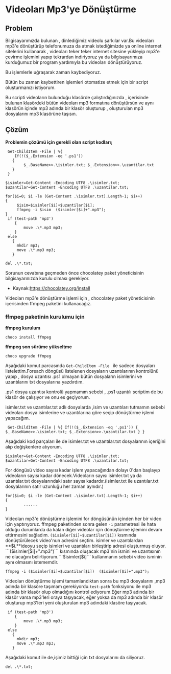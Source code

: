 # Videoları Mp3'ye Dönüştürme

## Problem

Bilgisayarımızda bulunan , dinlediğimiz videolu şarkılar var.Bu videoları mp3'e dönüştürüp telefonumuza da atmak istediğimizde ya online internet sitelerini kullanarak , videoları teker teker internet sitesine yükleyip mp3'e çevirme işlemini yapıp tekrardan indiriyoruz ya da bilgisayarımıza kurduğumuz bir program yardımıyla bu videoları dönüştürüyoruz. 

Bu işlemlerle uğraşarak zaman kaybediyoruz.

Bütün bu zaman kaybettiren işlemleri otomatize etmek için bir script oluşturmanızı istiyorum.

Bu scripti videoların bulunduğu klasörde çalıştırdığınızda , içerisinde bulunan klasördeki bütün videoları mp3 formatına dönüştürsün ve aynı klasörün içinde mp3 adında bir klasör oluşturup , oluşturulan mp3 dosyalarını mp3 klasörüne taşısın.

## Çözüm

**Problemin çözümü için gerekli olan script kodları;**

```
 Get-ChildItem -File | %{ 
    If(!($_.Extension -eq '.ps1'))
   {
        $_.BaseName>>.\isimler.txt; $_.Extension>>.\uzantilar.txt
   }
 }

$isimler=Get-Content -Encoding UTF8 .\isimler.txt;
$uzantilar=Get-Content -Encoding UTF8 .\uzantilar.txt;

for($i=0; $i -le (Get-Content .\isimler.txt).Length-1; $i++)
{
     $isim=$isimler[$i]+$uzantilar[$i];
     ffmpeg -i $isim  ($isimler[$i]+".mp3");
}
 if (test-path 'mp3')
    { 
        move .\*.mp3 mp3; 
    }
 else 
   {
     mkdir mp3;
     move .\*.mp3 mp3; 
   }
    
del .\*.txt;
```


Sorunun cevabına geçmeden önce chocolatey paket yöneticisinin bilgisayarınızda kurulu olması gerekiyor.

* Kaynak:https://chocolatey.org/install

Videoları mp3'e dönüştürme işlemi için , chocolatey paket yöneticisinin içerisinden ffmpeg paketini kullanacağız.

### ffmpeg paketinin kurulumu için

**ffmpeg kurulum**

```
choco install ffmpeg
```

**ffmpeg son sürüme yükseltme**

```
choco upgrade ffmpeg
```


Aşağıdaki komut parcasında ```Get-ChildItem -File ``` ile sadece dosyaları listelettim.Foreach döngüsü listelenen dosyaların uzantılarının kontrolünü yapıp , dosya uzantısı .ps1 olmayan bütün dosyaların isimlerini ve uzantılarını txt dosyalarına yazdırdım.

.ps1 dosya uzantısı kontrolü yapmamım sebebi , .ps1 uzantılı scriptim de bu klasör de çalışıyor ve onu es geçiyorum.

isimler.txt ve uzantılar.txt adlı dosyalarda ,isim ve uzantıları tutmamın sebebi videoları dosya isimlerine ve uzantılarına göre seçip dönüştürme işlemi yapacağım.

```
 Get-ChildItem -File | %{ If(!($_.Extension -eq '.ps1')) { $_.BaseName>>.\isimler.txt; $_.Extension>>.\uzantilar.txt } }
```

Aşağıdaki kod parçaları ile de isimler.txt ve uzantılar.txt dosyalarının içeriğini alıp değişkenlere atıyorum.

```
$isimler=Get-Content -Encoding UTF8 .\isimler.txt;
$uzantilar=Get-Content -Encoding UTF8 .\uzantilar.txt;
```

For döngüsü video sayısı kadar işlem yapacağından dolayı 0'dan başlayıp videoların sayısı kadar dönecek.Videoların sayısı isimler.txt ya da uzantılar.txt dosyalarındaki satır sayısı kadardır.(isimler.txt ile uzantılar.txt dosyalarının satır uzunluğu her zaman aynıdır.)

```
for($i=0; $i -le (Get-Content .\isimler.txt).Length-1; $i++)
{
		......
}
```

Videoları mp3'e dönüştürme işlemini for döngüsünün içinden her bir video için yaptırıyoruz.
ffmpeg paketinden sonra gelen ```-i``` parametresi ile hata olduğu durumlarda da kalan diğer videolar için dönüştürme işlemini devam ettirmesini sağladım. ```($isimler[$i]+$uzantilar[$i])``` kısmında dönüştürülecek video'nun adresini seçtim. isimler ve uzantılardan **$i.**ideoyu seçip isimleri ve uzantıları birleştirip adresi oluşturmuş oluyor. ```($isimler[$i]+".mp3")``` kısmında oluşacak mp3'nin ismini ve uzantısının ne olacağını belirtiyorum.```$isimler[$i]``` kullanmanın sebebi video isminin aynı olmasını istememdir.


```
ffmpeg -i ($isimler[$i]+$uzantilar[$i])  ($isimler[$i]+".mp3");
```


Videoları dönüştürme işlemi tamamlandıktan sonra bu mp3 dosyalarını ,mp3 adında bir klasöre taşımam gerekiyordu.```test-path``` fonksiyonu ile mp3 adında bir klasör olup olmadığını kontrol ediyorum.Eğer mp3 adında bir klasör varsa mp3'leri oraya taşıyacak, eğer yoksa da mp3 adında bir klasör oluşturup mp3'leri yeni oluşturulan mp3 adındaki klasöre taşıyacak.

```
 if (test-path 'mp3')
    { 
        move .\*.mp3 mp3; 
    }
 else 
   {
     mkdir mp3;
     move .\*.mp3 mp3; 
   }
   ``` 


Aşağıdaki komut ile de,işimiz bittiği için txt dosyalarını da siliyoruz.

```
del .\*.txt;
```